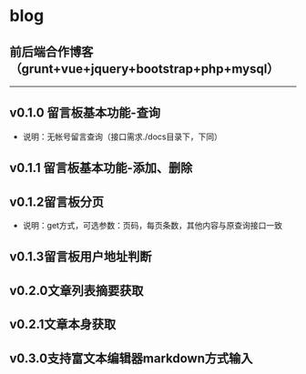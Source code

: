 # blog
## 前后端合作博客（grunt+vue+jquery+bootstrap+php+mysql）
***
## v0.1.0 留言板基本功能-查询
* 说明：无帐号留言查询（接口需求./docs目录下，下同）
## v0.1.1 留言板基本功能-添加、删除
## v0.1.2留言板分页
* 说明：get方式，可选参数：页码，每页条数，其他内容与原查询接口一致
## v0.1.3留言板用户地址判断
## v0.2.0文章列表摘要获取
## v0.2.1文章本身获取
## v0.3.0支持富文本编辑器markdown方式输入


